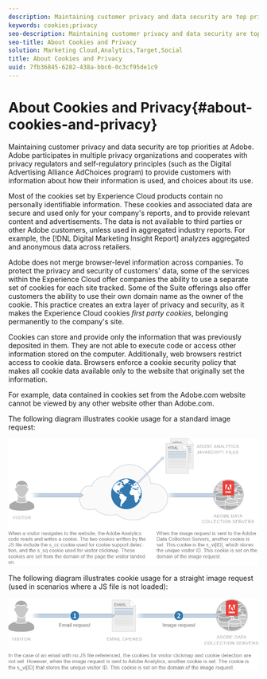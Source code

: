 ```yaml
---
description: Maintaining customer privacy and data security are top priorities at Adobe. Adobe participates in multiple privacy organizations and cooperates with privacy regulators and self-regulatory principles (such as the Digital Advertising Alliance AdChoices program) to provide customers with information about how their information is used, and choices about its use.
keywords: cookies;privacy
seo-description: Maintaining customer privacy and data security are top priorities at Adobe. Adobe participates in multiple privacy organizations and cooperates with privacy regulators and self-regulatory principles (such as the Digital Advertising Alliance AdChoices program) to provide customers with information about how their information is used, and choices about its use.
seo-title: About Cookies and Privacy
solution: Marketing Cloud,Analytics,Target,Social
title: About Cookies and Privacy
uuid: 7fb36845-6282-438a-bbc6-0c3cf95de1c9
---
```


# About Cookies and Privacy{#about-cookies-and-privacy}

Maintaining customer privacy and data security are top priorities at Adobe. Adobe participates in multiple privacy organizations and cooperates with privacy regulators and self-regulatory principles (such as the Digital Advertising Alliance AdChoices program) to provide customers with information about how their information is used, and choices about its use.

Most of the cookies set by Experience Cloud products contain no personally identifiable information. These cookies and associated data are secure and used only for your company's reports, and to provide relevant content and advertisements. The data is not available to third parties or other Adobe customers, unless used in aggregated industry reports. For example, the [!DNL Digital Marketing Insight Report] analyzes aggregated and anonymous data across retailers.

Adobe does not merge browser-level information across companies. To protect the privacy and security of customers' data, some of the services within the Experience Cloud offer companies the ability to use a separate set of cookies for each site tracked. Some of the Suite offerings also offer customers the ability to use their own domain name as the owner of the cookie. This practice creates an extra layer of privacy and security, as it makes the Experience Cloud cookies *first party cookies*, belonging permanently to the company's site.

Cookies can store and provide only the information that was previously deposited in them. They are not able to execute code or access other information stored on the computer. Additionally, web browsers restrict access to cookie data. Browsers enforce a cookie security policy that makes all cookie data available only to the website that originally set the information.

For example, data contained in cookies set from the Adobe.com website cannot be viewed by any other website other than Adobe.com.

The following diagram illustrates cookie usage for a standard image request: 

![](assets/CookiesProcessGraphic-01.png)

The following diagram illustrates cookie usage for a straight image request (used in scenarios where a JS file is not loaded): 

![](assets/CookiesProcessGraphic2.png)

